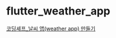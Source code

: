 # flutter_weather_app
[코딩셰프_날씨 앱(weather app) 만들기](https://youtu.be/YqKMBQYZSmw?si=xeU-1yZc7J4u75v_)
